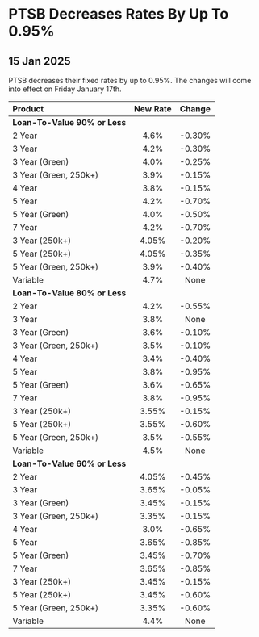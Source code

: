 # PTSB Decreases Rates By Up To 0.95%

## 15 Jan 2025


PTSB decreases their fixed rates by up to 0.95%. The changes will come into effect on Friday January 17th.


| Product | New Rate | Change |
| :--- | :----: | :----: |
| **Loan-To-Value 90% or Less** | | |
| 2 Year | 4.6% | -0.30% |
| 3 Year | 4.2% | -0.30% |
| 3 Year (Green) | 4.0% | -0.25% |
| 3 Year (Green, 250k+) | 3.9% | -0.15% |
| 4 Year | 3.8% | -0.15% |
| 5 Year | 4.2% | -0.70% |
| 5 Year (Green) | 4.0% | -0.50% |
| 7 Year | 4.2% | -0.70% |
| 3 Year (250k+) | 4.05% | -0.20% |
| 5 Year (250k+) | 4.05% | -0.35% |
| 5 Year (Green, 250k+) | 3.9% | -0.40% |
| Variable | 4.7% | None |
| **Loan-To-Value 80% or Less** | | |
| 2 Year | 4.2% | -0.55% |
| 3 Year | 3.8% | None |
| 3 Year (Green) | 3.6% | -0.10% |
| 3 Year (Green, 250k+) | 3.5% | -0.10% |
| 4 Year | 3.4% | -0.40% |
| 5 Year | 3.8% | -0.95% |
| 5 Year (Green) | 3.6% | -0.65% |
| 7 Year | 3.8% | -0.95% |
| 3 Year (250k+) | 3.55% | -0.15% |
| 5 Year (250k+) | 3.55% | -0.60% |
| 5 Year (Green, 250k+) | 3.5% | -0.55% |
| Variable | 4.5% | None |
| **Loan-To-Value 60% or Less** | | |
| 2 Year | 4.05% | -0.45% |
| 3 Year | 3.65% | -0.05% |
| 3 Year (Green) | 3.45% | -0.15% |
| 3 Year (Green, 250k+) | 3.35% | -0.15% |
| 4 Year | 3.0% | -0.65% |
| 5 Year | 3.65% | -0.85% |
| 5 Year (Green) | 3.45% | -0.70% |
| 7 Year | 3.65% | -0.85% |
| 3 Year (250k+) | 3.45% | -0.15% |
| 5 Year (250k+) | 3.45% | -0.60% |
| 5 Year (Green, 250k+) | 3.35% | -0.60% |
| Variable | 4.4% | None |
